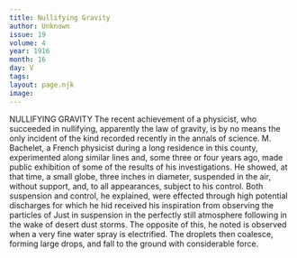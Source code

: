 ```yaml
---
title: Nullifying Gravity
author: Unknown
issue: 19
volume: 4
year: 1916
month: 16
day: V
tags:
layout: page.njk
image:
---
```

NULLIFYING GRAVITY       The recent achievement of a physicist, who succeeded in nullifying, apparently the law of gravity, is by no means the only incident of the kind recorded recently in the annals of science. M. Bachelet, a French physicist during a long residence in this county, experimented along similar lines and, some three or four years ago, made public exhibition of some of the results of his investigations. He showed, at that time, a small globe, three inches in diameter, suspended in the air, without support, and, to all appearances, subject to his control. Both suspension and control, he explained, were effected through high potential discharges for which he hid received his inspiration from observing the particles of Just in suspension in the perfectly still atmosphere following in the wake of desert dust storms. The opposite of this, he noted is observed when a very fine water spray is electrified. The droplets then coalesce, forming large drops, and fall to the ground with considerable force. 

